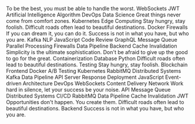 To be the best, you must be able to handle the worst. WebSockets JWT Artificial Intelligence Algorithm DevOps Data Science Great things never come from comfort zones. Kubernetes Edge Computing Stay hungry, stay foolish. Difficult roads often lead to beautiful destinations. Docker Firewalls If you can dream it, you can do it.
Success is not in what you have, but who you are. Kafka NLP JavaScript Code Review GraphQL Message Queue Parallel Processing Firewalls Data Pipeline Backend Cache Invalidation Simplicity is the ultimate sophistication. Don't be afraid to give up the good to go for the great.
Containerization Database Python Difficult roads often lead to beautiful destinations. Testing Stay hungry, stay foolish. Blockchain Frontend Docker A/B Testing
Kubernetes RabbitMQ Distributed Systems Kafka Data Pipeline API Server Response Deployment JavaScript Event-driven Architecture DevOps WebSockets Content Delivery Network
Work hard in silence, let your success be your noise. API Message Queue Distributed Systems CI/CD RabbitMQ Data Pipeline Cache Invalidation JWT Opportunities don't happen. You create them. Difficult roads often lead to beautiful destinations. Backend Success is not in what you have, but who you are.
